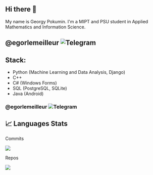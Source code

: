## Hi there 👋

My name is Georgy Pokumin. I'm a MIPT and PSU student in Applied Mathematics and Information Science.

## @egorlemeilleur ![Telegram](https://img.shields.io/badge/Telegram-2CA5E0?style=for-the-badge&logo=telegram&logoColor=white)

## Stack:

- Python (Machine Learning and Data Analysis, Django)
- C++ 
- C# (Windows Forms)
- SQL (PostgreSQL, SQLite)
- Java (Android)

### @egorlemeilleur ![Telegram](https://img.shields.io/badge/Telegram-2CA5E0?style=for-the-badge&logo=telegram&logoColor=white)

## 📈 Languages Stats

Commits

![](https://github-profile-summary-cards.vercel.app/api/cards/most-commit-language?username=egorlemeilleur&theme=tokyonight&bg)

Repos

![](https://github-profile-summary-cards.vercel.app/api/cards/repos-per-language?username=egorlemeilleur&theme=tokyonight&bg)

